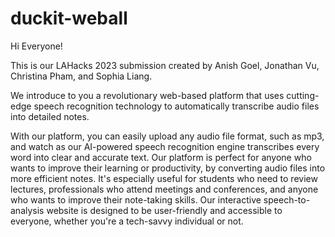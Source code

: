 # duckit-weball

Hi Everyone! 

This is our LAHacks 2023 submission created by Anish Goel, Jonathan Vu, Christina Pham, and Sophia Liang.

We introduce to you a revolutionary web-based platform that uses cutting-edge speech recognition technology to automatically transcribe audio files into detailed notes. 

With our platform, you can easily upload any audio file format, such as mp3, and watch as our AI-powered speech recognition engine transcribes every word into clear and accurate text. Our platform is perfect for anyone who wants to improve their learning or productivity, by converting audio files into more efficient notes. It's especially useful for students who need to review lectures, professionals who attend meetings and conferences, and anyone who wants to improve their note-taking skills. Our interactive speech-to-analysis website is designed to be user-friendly and accessible to everyone, whether you're a tech-savvy individual or not.

